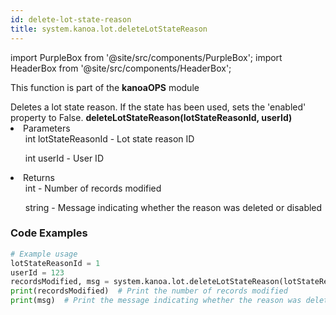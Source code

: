```yaml
---
id: delete-lot-state-reason
title: system.kanoa.lot.deleteLotStateReason
---
```


import PurpleBox from '@site/src/components/PurpleBox';
import HeaderBox from '@site/src/components/HeaderBox';

<PurpleBox>This function is part of the <b>kanoaOPS</b> module</PurpleBox>

<HeaderBox header="Description">
  Deletes a lot state reason. If the state has been used, sets the 'enabled' property to False.
</HeaderBox>

<HeaderBox header="Syntax">
  <b>deleteLotStateReason(lotStateReasonId, userId)</b>
    <li>Parameters <br />
      <ul>int lotStateReasonId - Lot state reason ID</ul>
      <ul>int userId - User ID</ul>
    </li>
    <li>Returns <br />
      <ul>int - Number of records modified</ul>
      <ul>string - Message indicating whether the reason was deleted or disabled</ul>
    </li>
</HeaderBox>

### Code Examples

```python
# Example usage
lotStateReasonId = 1
userId = 123
recordsModified, msg = system.kanoa.lot.deleteLotStateReason(lotStateReasonId, userId)
print(recordsModified)  # Print the number of records modified
print(msg)  # Print the message indicating whether the reason was deleted or disabled
